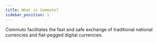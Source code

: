 ```yaml
---
title: What is Commuto?
sidebar_position: 1
---
```


Commuto facilitates the fast and safe exchange of traditional national currencies and fiat-pegged digital currencies.  